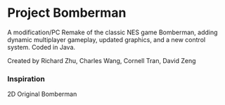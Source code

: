 # Project Bomberman
A modification/PC Remake of the classic NES game Bomberman, adding dynamic multiplayer gameplay, updated graphics, and a new control system. Coded in Java.

Created by Richard Zhu, Charles Wang, Cornell Tran, David Zeng

### Inspiration
2D Original Bomberman 
